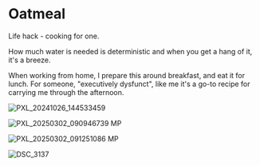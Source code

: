 # Oatmeal
Life hack - cooking for one.

How much water is needed is deterministic and when you get a hang of it, it's a breeze.

When working from home, I prepare this around breakfast, and eat it for lunch. For someone, "executively dysfunct", like me it's a go-to recipe for carrying me through the afternoon. 


![PXL_20241026_144533459](https://github.com/user-attachments/assets/f0577184-7cf5-44eb-a3a5-56707c285334)

![PXL_20250302_090946739 MP](https://github.com/user-attachments/assets/5117a333-dfab-4db0-bdba-c08823565c4a)

![PXL_20250302_091251086 MP](https://github.com/user-attachments/assets/ed55dc69-6d65-492b-bc60-82c279ab836c)

![DSC_3137](https://github.com/user-attachments/assets/9c196c3c-cd12-4d7a-bc75-3118a04e5288)



